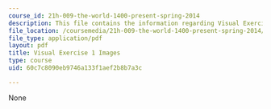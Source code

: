 ```yaml
---
course_id: 21h-009-the-world-1400-present-spring-2014
description: This file contains the information regarding Visual Exercise 1 Images.
file_location: /coursemedia/21h-009-the-world-1400-present-spring-2014/60c7c8090eb9746a133f1aef2b8b7a3c_MIT21H_009S14_pict.pdf
file_type: application/pdf
layout: pdf
title: Visual Exercise 1 Images
type: course
uid: 60c7c8090eb9746a133f1aef2b8b7a3c

---
```

None